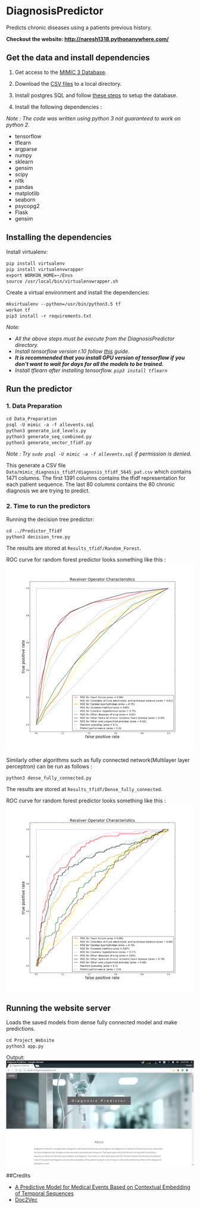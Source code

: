 # DiagnosisPredictor
Predicts chronic diseases using a patients previous history.

**Checkout the website: http://naresh1318.pythonanywhere.com/**

## Get the data and install dependencies
1. Get access to the [MIMIC 3 Database](https://mimic.physionet.org/gettingstarted/access/).

2. Download the [CSV files](https://mimic.physionet.org/gettingstarted/dbsetup/) to a local directory.

3. Install postgres SQL and follow [these steps](https://mimic.physionet.org/tutorials/install-mimic-locally-ubuntu/) to setup the database.

4. Install the following dependencies : 

*Note : The code was written using python 3 not guaranteed to work on python 2.*

 * tensorflow
 * tflearn
 * argparse
 * numpy
 * sklearn
 * gensim
 * scipy
 * nltk
 * pandas
 * matplotlib
 * seaborn
 * psycopg2
 * Flask
 * gensim
 
## Installing the dependencies
Install virtualenv:

    pip install virtualenv
    pip install virtualenvwrapper
    export WORKON_HOME=~/Envs
    source /usr/local/bin/virtualenvwrapper.sh
   
Create a virtual environment and install the dependencies:
    
    mkvirtualenv --python=/usr/bin/python3.5 tf
    workon tf
    pip3 install -r requirements.txt
    
*Note:*

 * *All the above steps must be execute from the DiagnosisPredictor directory.*     
 * *Install tensorflow version r.10 follow [this](https://www.tensorflow.org/versions/r0.10/get_started/os_setup#virtualenv_installation) guide.*
 * ***It is recommended that you install GPU version of tensorflow if you don't want to wait for days for all the models to be trained.***  
 * *Install tflearn after installing tensorflow. `pip3 install tflearn`*
## Run the predictor

### 1. Data Preparation

    cd Data_Preparation
    psql -U mimic -a -f allevents.sql
    python3 generate_icd_levels.py
    python3 generate_seq_combined.py
    python3 generate_vector_tfidf.py
    
*Note : Try `sudo psql -U mimic -a -f allevents.sql` if permission is denied.*

This generate a CSV file `Data/mimic_diagnosis_tfidf/diagnosis_tfidf_5645_pat.csv` which contains 1471 columns.
The first 1391 columns contains the tfidf representation for each patient sequence. The last 80 columns contains the 80 chronic diagnosis
we are trying to predict.

### 2. Time to run the predictors

Running the decision tree predictor:

    cd ../Predictor_Tfidf
    python3 decision_tree.py
    
The results are stored at `Results_tfidf/Random_Forest`.

ROC curve for random forest predictor looks something like this :
![random forest roc](https://raw.githubusercontent.com/Naresh1318/DiagnosisPredictor/master/Results_tfidf/Random_Forest/Plots/ROC_RF_criterion_entropy_n_estimators_10_size_1391.png)
    
Similarly other algorithms such as fully connected network(Multilayer layer perceptron)
can be run as follows : 

    python3 dense_fully_connected.py
    
The results are stored at `Results_tfidf/Dense_fully_connected`.

ROC curve for random forest predictor looks something like this :
![dense fully connected](https://raw.githubusercontent.com/Naresh1318/DiagnosisPredictor/master/Results_tfidf/Dense_fully_connected/Plots/ROC_FC_n_epoch_10_batch_size_32_size_1391_5645_tfidf.png)

## Running the website server
Loads the saved models from dense fully connected model and make predictions.
    
    cd Project_Website
    python3 app.py
    
Output:
![Website](https://raw.githubusercontent.com/Naresh1318/DiagnosisPredictor/master/Results_tfidf/website.png)

##Credits
* [A Predictive Model for Medical Events Based on Contextual Embedding of Temporal Sequences](http://medinform.jmir.org/2016/4/e39/)
* [Doc2Vec](https://github.com/linanqiu/word2vec-sentiments/blob/master/word2vec-sentiment.ipynb)
